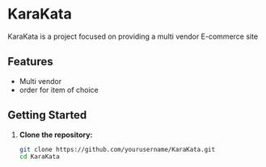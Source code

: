 # KaraKata

KaraKata is a project focused on providing a multi vendor E-commerce site
## Features
- Multi vendor
- order for item of choice
## Getting Started

1. **Clone the repository:**
    ```bash
    git clone https://github.com/yourusername/KaraKata.git
    cd KaraKata
    ```